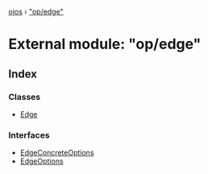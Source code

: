 [ojos](../README.md) › ["op/edge"](_op_edge_.md)

# External module: "op/edge"

## Index

### Classes

* [Edge](../classes/_op_edge_.edge.md)

### Interfaces

* [EdgeConcreteOptions](../interfaces/_op_edge_.edgeconcreteoptions.md)
* [EdgeOptions](../interfaces/_op_edge_.edgeoptions.md)
